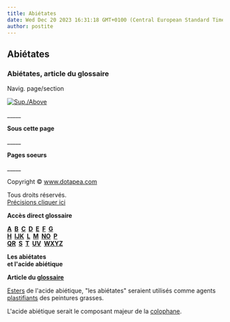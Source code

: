 ```yaml
---
title: Abiétates
date: Wed Dec 20 2023 16:31:18 GMT+0100 (Central European Standard Time)
author: postite
---
```


## Abiétates
### Abiétates, article du glossaire
 Navig. page/section

[![Sup./Above](_derived/up_cmp_themenoir010_up.gif)](a.html)

\_\_\_\_\_

**Sous cette page**

\_\_\_\_\_

**Pages soeurs**

\_\_\_\_\_

Copyright © www.dotapea.com

Tous droits réservés.  
[Précisions cliquer ici](droitscopie.html)

  

**Accès direct glossaire**

**[A](a.html)  [B](b.html)  [C](c.html)  [D](d.html)  [E](e.html)  [F](f.html)  [G](g.html)  
[H](h.html)  [IJK](ijk.html)  [L](l.html)  [M](m.html)  [NO](no.html)  [P](p.html)  
[QR](qr.html)  [S](s.html)  [T](t.html)  [UV](uv.html)  [WXYZ](wxyz.html)**

**Les abiétates  
et l'acide abiétique**

**Article du [glossaire](glossaire.html)**

[Esters](ester.html) de l'acide abiétique, "les abiétates" seraient utilisés comme agents [plastifiants](plastique.html) des peintures grasses.

L'acide abiétique serait le composant majeur de la [colophane](autresresines.html#colophane).

